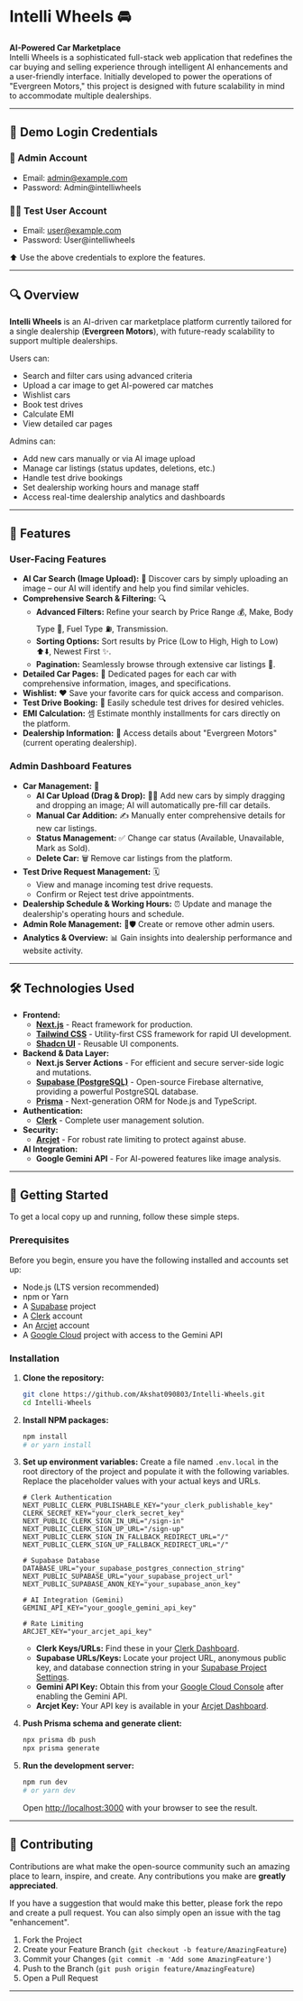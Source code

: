 # Intelli Wheels 🚘

**AI-Powered Car Marketplace**  
Intelli Wheels is a sophisticated full-stack web application that redefines the car buying and selling experience through intelligent AI enhancements and a user-friendly interface. Initially developed to power the operations of "Evergreen Motors," this project is designed with future scalability in mind to accommodate multiple dealerships.

---

## 🔐 Demo Login Credentials

### 👤 Admin Account
- Email: admin@example.com
- Password: Admin@intelliwheels

### 🙋‍♂️ Test User Account
- Email: user@example.com
- Password: User@intelliwheels

⬆️ Use the above credentials to explore the features.

---

## 🔍 Overview

**Intelli Wheels** is an AI-driven car marketplace platform currently tailored for a single dealership (**Evergreen Motors**), with future-ready scalability to support multiple dealerships.

Users can:
- Search and filter cars using advanced criteria
- Upload a car image to get AI-powered car matches
- Wishlist cars
- Book test drives
- Calculate EMI
- View detailed car pages

Admins can:
- Add new cars manually or via AI image upload
- Manage car listings (status updates, deletions, etc.)
- Handle test drive bookings
- Set dealership working hours and manage staff
- Access real-time dealership analytics and dashboards

---

## 🚀 Features

### User-Facing Features

* **AI Car Search (Image Upload):** 📸 Discover cars by simply uploading an image – our AI will identify and help you find similar vehicles.
* **Comprehensive Search & Filtering:** 🔍
    * **Advanced Filters:** Refine your search by Price Range 💰, Make, Body Type 🚙, Fuel Type ⛽, Transmission.
    * **Sorting Options:** Sort results by Price (Low to High, High to Low) ⬆️⬇️, Newest First ✨.
    * **Pagination:** Seamlessly browse through extensive car listings 📄.
* **Detailed Car Pages:** 📄 Dedicated pages for each car with comprehensive information, images, and specifications.
* **Wishlist:** ❤️ Save your favorite cars for quick access and comparison.
* **Test Drive Booking:** 📅 Easily schedule test drives for desired vehicles.
* **EMI Calculation:** 셈 Estimate monthly installments for cars directly on the platform.
* **Dealership Information:** 📍 Access details about "Evergreen Motors" (current operating dealership).

### Admin Dashboard Features

* **Car Management:** 🚗
    * **AI Car Upload (Drag & Drop):** 🤖➕ Add new cars by simply dragging and dropping an image; AI will automatically pre-fill car details.
    * **Manual Car Addition:** ✍️ Manually enter comprehensive details for new car listings.
    * **Status Management:** ✅ Change car status (Available, Unavailable, Mark as Sold).
    * **Delete Car:** 🗑️ Remove car listings from the platform.
* **Test Drive Request Management:** 🗓️
    * View and manage incoming test drive requests.
    * Confirm or Reject test drive appointments.
* **Dealership Schedule & Working Hours:** ⏰ Update and manage the dealership's operating hours and schedule.
* **Admin Role Management:** 👤🛡️ Create or remove other admin users.
* **Analytics & Overview:** 📊 Gain insights into dealership performance and website activity.

---

## 🛠️ Technologies Used

* **Frontend:**
    * [**Next.js**](https://nextjs.org/) - React framework for production.
    * [**Tailwind CSS**](https://tailwindcss.com/) - Utility-first CSS framework for rapid UI development.
    * [**Shadcn UI**](https://ui.shadcn.com/) - Reusable UI components.
* **Backend & Data Layer:**
    * **Next.js Server Actions** - For efficient and secure server-side logic and mutations.
    * [**Supabase (PostgreSQL)**](https://supabase.com/) - Open-source Firebase alternative, providing a powerful PostgreSQL database.
    * [**Prisma**](https://www.prisma.io/) - Next-generation ORM for Node.js and TypeScript.
* **Authentication:**
    * [**Clerk**](https://clerk.com/) - Complete user management solution.
* **Security:**
    * [**Arcjet**](https://arcjet.com/) - For robust rate limiting to protect against abuse.
* **AI Integration:**
    * **Google Gemini API** - For AI-powered features like image analysis.

---

## 🚀 Getting Started

To get a local copy up and running, follow these simple steps.

### Prerequisites

Before you begin, ensure you have the following installed and accounts set up:

* Node.js (LTS version recommended)
* npm or Yarn
* A [Supabase](https://supabase.com/) project
* A [Clerk](https://clerk.com/) account
* An [Arcjet](https://arcjet.com/) account
* A [Google Cloud](https://cloud.google.com/gemini-api) project with access to the Gemini API

### Installation

1.  **Clone the repository:**
    ```bash
    git clone https://github.com/Akshat090803/Intelli-Wheels.git
    cd Intelli-Wheels
    ```
2.  **Install NPM packages:**
    ```bash
    npm install
    # or yarn install
    ```
3.  **Set up environment variables:**
    Create a file named `.env.local` in the root directory of the project and populate it with the following variables. Replace the placeholder values with your actual keys and URLs.

    ```
    # Clerk Authentication
    NEXT_PUBLIC_CLERK_PUBLISHABLE_KEY="your_clerk_publishable_key"
    CLERK_SECRET_KEY="your_clerk_secret_key"
    NEXT_PUBLIC_CLERK_SIGN_IN_URL="/sign-in"
    NEXT_PUBLIC_CLERK_SIGN_UP_URL="/sign-up"
    NEXT_PUBLIC_CLERK_SIGN_IN_FALLBACK_REDIRECT_URL="/"
    NEXT_PUBLIC_CLERK_SIGN_UP_FALLBACK_REDIRECT_URL="/"

    # Supabase Database
    DATABASE_URL="your_supabase_postgres_connection_string"
    NEXT_PUBLIC_SUPABASE_URL="your_supabase_project_url"
    NEXT_PUBLIC_SUPABASE_ANON_KEY="your_supabase_anon_key"

    # AI Integration (Gemini)
    GEMINI_API_KEY="your_google_gemini_api_key"

    # Rate Limiting
    ARCJET_KEY="your_arcjet_api_key"
    ```
    * **Clerk Keys/URLs:** Find these in your [Clerk Dashboard](https://dashboard.clerk.com/).
    * **Supabase URLs/Keys:** Locate your project URL, anonymous public key, and database connection string in your [Supabase Project Settings](https://app.supabase.com/).
    * **Gemini API Key:** Obtain this from your [Google Cloud Console](https://console.cloud.google.com/) after enabling the Gemini API.
    * **Arcjet Key:** Your API key is available in your [Arcjet Dashboard](https://app.arcjet.com/).

4.  **Push Prisma schema and generate client:**
    ```bash
    npx prisma db push
    npx prisma generate
    ```

5.  **Run the development server:**
    ```bash
    npm run dev
    # or yarn dev
    ```

    Open [http://localhost:3000](http://localhost:3000) with your browser to see the result.

---

## 🤝 Contributing

Contributions are what make the open-source community such an amazing place to learn, inspire, and create. Any contributions you make are **greatly appreciated**.

If you have a suggestion that would make this better, please fork the repo and create a pull request. You can also simply open an issue with the tag "enhancement".

1.  Fork the Project
2.  Create your Feature Branch (`git checkout -b feature/AmazingFeature`)
3.  Commit your Changes (`git commit -m 'Add some AmazingFeature'`)
4.  Push to the Branch (`git push origin feature/AmazingFeature`)
5.  Open a Pull Request

---


